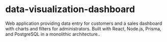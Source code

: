 # data-visualization-dashboard
Web application providing data entry for customers and a sales dashboard with charts and filters for administrators. Built with React, Node.js, Prisma, and PostgreSQL in a monolithic architecture..